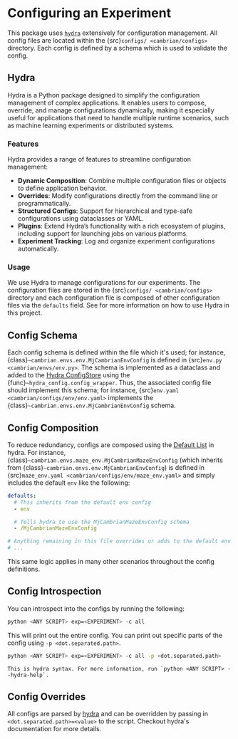 # Configuring an Experiment

This package uses [`hydra`](#hydra) extensively for configuration management. All config files are located within the {src}`configs/ <cambrian/configs>` directory. Each config is defined by a schema which is used to validate the config.

## Hydra

Hydra is a Python package designed to simplify the configuration management of complex applications. It enables users to compose, override, and manage configurations dynamically, making it especially useful for applications that need to handle multiple runtime scenarios, such as machine learning experiments or distributed systems.

### Features

Hydra provides a range of features to streamline configuration management:

- **Dynamic Composition**: Combine multiple configuration files or objects to define application behavior.
- **Overrides**: Modify configurations directly from the command line or programmatically.
- **Structured Configs**: Support for hierarchical and type-safe configurations using dataclasses or YAML.
- **Plugins**: Extend Hydra’s functionality with a rich ecosystem of plugins, including support for launching jobs on various platforms.
- **Experiment Tracking**: Log and organize experiment configurations automatically.

### Usage

We use Hydra to manage configurations for our experiments. The configuration files are stored in the {src}``configs/ <cambrian/configs>`` directory and each configuration file is composed of other configuration files via the `defaults` field. See [](#config-composition) for more information on how to use Hydra in this project.

## Config Schema

Each config schema is defined within the file which it's used; for instance, {class}`~cambrian.envs.env.MjCambrianEnvConfig` is defined in {src}``env.py <cambrian/envs/env.py>``. The schema is implemented as a dataclass and added to the [Hydra ConfigStore](https://hydra.cc/docs/tutorials/structured_config/config_store/) using the {func}`~hydra_config.config_wrapper`. Thus, the associated config file should implement this schema; for instance, {src}``env.yaml <cambrian/configs/env/env.yaml>`` implements the {class}`~cambrian.envs.env.MjCambrianEnvConfig` schema.

## Config Composition

To reduce redundancy, configs are composed using the [Default List](https://hydra.cc/docs/advanced/defaults_list/) in hydra. For instance, {class}`~cambrian.envs.maze_env.MjCambrianMazeEnvConfig` (which inherits from {class}`~cambrian.envs.env.MjCambrianEnvConfig`) is defined in {src}``maze_env.yaml <cambrian/configs/env/maze_env.yaml>`` and simply includes the default `env` like the following:

```yaml
defaults:
  # This inherits from the default env config
  - env

  # Tells hydra to use the MjCambrianMazeEnvConfig schema
  - /MjCambrianMazeEnvConfig

# Anything remaining in this file overrides or adds to the default env config
# ...
```

This same logic applies in many other scenarios throughout the config definitions.

## Config Introspection

You can introspect into the configs by running the following:

```bash
python <ANY SCRIPT> exp=<EXPERIMENT> -c all
```

This will print out the entire config. You can print out specific parts of the config
using `-p <dot.separated.path>`.

```bash
python <ANY SCRIPT> exp=<EXPERIMENT> -c all -p <dot.separated.path>
```

```{note}
This is hydra syntax. For more information, run `python <ANY SCRIPT> --hydra-help`.
```

## Config Overrides

All configs are parsed by [hydra](https://hydra.cc/docs/intro) and can be overridden by passing in
`<dot.separated.path>=<value>` to the script. Checkout hydra's documentation for more
details.
